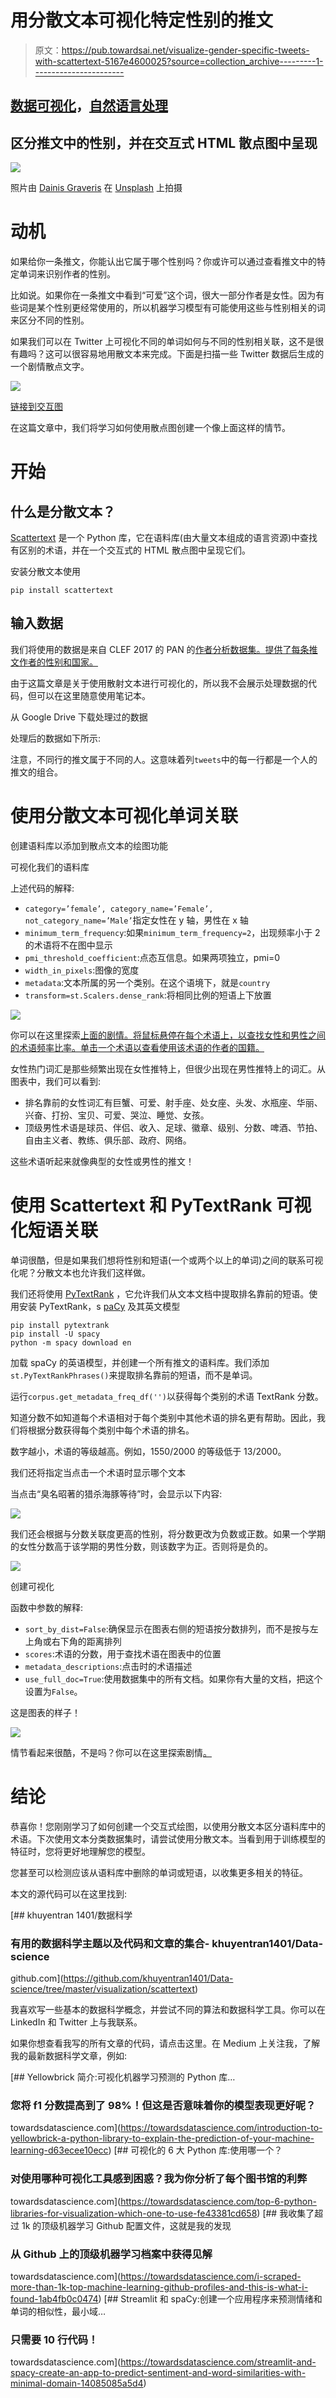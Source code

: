 # 用分散文本可视化特定性别的推文

> 原文：<https://pub.towardsai.net/visualize-gender-specific-tweets-with-scattertext-5167e4600025?source=collection_archive---------1----------------------->

## [数据可视化](https://towardsai.net/p/category/data-visualization)，[自然语言处理](https://towardsai.net/p/category/nlp)

## 区分推文中的性别，并在交互式 HTML 散点图中呈现

![](img/43bdd04b61bf4c220f64eeba19479434.png)

照片由 [Dainis Graveris](https://unsplash.com/@dainisgraveris?utm_source=medium&utm_medium=referral) 在 [Unsplash](https://unsplash.com?utm_source=medium&utm_medium=referral) 上拍摄

# 动机

如果给你一条推文，你能认出它属于哪个性别吗？你或许可以通过查看推文中的特定单词来识别作者的性别。

比如说。如果你在一条推文中看到“可爱”这个词，很大一部分作者是女性。因为有些词是某个性别更经常使用的，所以机器学习模型有可能使用这些与性别相关的词来区分不同的性别。

如果我们可以在 Twitter 上可视化不同的单词如何与不同的性别相关联，这不是很有趣吗？这可以很容易地用散文本来完成。下面是扫描一些 Twitter 数据后生成的一个剧情散点文字。

![](img/27a665ac00fd40540ab4aa01d2d57b85.png)

[链接到交互图](https://khuyentran1401.github.io/visualize_gender_in_tweets/tweets_gender.html)

在这篇文章中，我们将学习如何使用散点图创建一个像上面这样的情节。

# 开始

## 什么是分散文本？

[Scattertext](https://github.com/JasonKessler/scattertext) 是一个 Python 库，它在语料库(由大量文本组成的语言资源)中查找有区别的术语，并在一个交互式的 HTML 散点图中呈现它们。

安装分散文本使用

```
pip install scattertext
```

## 输入数据

我们将使用的数据是来自 CLEF 2017 的 PAN 的[作者分析数据集。提供了每条推文作者的性别和国家。](https://pan.webis.de/clef17/pan17-web/author-profiling.html)

由于这篇文章是关于使用散射文本进行可视化的，所以我不会展示处理数据的代码，但可以在这里随意使用笔记本。

从 Google Drive 下载处理过的数据

处理后的数据如下所示:

注意，不同行的推文属于不同的人。这意味着列`tweets`中的每一行都是一个人的推文的组合。

# 使用分散文本可视化单词关联

创建语料库以添加到散点文本的绘图功能

可视化我们的语料库

上述代码的解释:

*   `category=’female’, category_name=’Female’, not_category_name=’Male’`指定女性在 y 轴，男性在 x 轴
*   `minimum_term_frequency`:如果`minimum_term_frequency=2`，出现频率小于 2 的术语将不在图中显示
*   `pmi_threshold_coefficient`:点态互信息。如果两项独立，pmi=0
*   `width_in_pixels`:图像的宽度
*   `metadata`:文本所属的另一个类别。在这个语境下，就是`country`
*   `transform=st.Scalers.dense_rank`:将相同比例的短语上下放置

![](img/02328f7f9318ddbf4ed916defd49ddce.png)

你可以在这里探索[上面的剧情。将鼠标悬停在每个术语上，以查找女性和男性之间的术语频率比率。单击一个术语以查看使用该术语的作者的国籍。](https://khuyentran1401.github.io/visualize_gender_in_tweets/tweets_gender.html)

女性热门词汇是那些频繁出现在女性推特上，但很少出现在男性推特上的词汇。从图表中，我们可以看到:

*   排名靠前的女性词汇有巨蟹、可爱、射手座、处女座、头发、水瓶座、华丽、兴奋、打扮、宝贝、可爱、哭泣、睡觉、女孩。
*   顶级男性术语是球员、伴侣、收入、足球、徽章、级别、分数、啤酒、节拍、自由主义者、教练、俱乐部、政府、网络。

这些术语听起来就像典型的女性或男性的推文！

# 使用 Scattertext 和 PyTextRank 可视化短语关联

单词很酷，但是如果我们想将性别和短语(一个或两个以上的单词)之间的联系可视化呢？分散文本也允许我们这样做。

我们还将使用 [PyTextRank](https://github.com/DerwenAI/pytextrank) ，它允许我们从文本文档中提取排名靠前的短语。使用安装 PyTextRank，s [paCy](https://spacy.io/usage) 及其英文模型

```
pip install pytextrank
pip install -U spacy
python -m spacy download en
```

加载 spaCy 的英语模型，并创建一个所有推文的语料库。我们添加`st.PyTextRankPhrases()`来提取排名靠前的短语，而不是单词。

运行`corpus.get_metadata_freq_df('')`以获得每个类别的术语 TextRank 分数。

知道分数不如知道每个术语相对于每个类别中其他术语的排名更有帮助。因此，我们将根据分数获得每个类别中每个术语的排名。

数字越小，术语的等级越高。例如，1550/2000 的等级低于 13/2000。

我们还将指定当点击一个术语时显示哪个文本

当点击“臭名昭著的猎杀海豚等待”时，会显示以下内容:

![](img/e8032a005d6849860ab163eb8d08e0cf.png)

我们还会根据与分数关联度更高的性别，将分数更改为负数或正数。如果一个学期的女性分数高于该学期的男性分数，则该数字为正。否则将是负的。

![](img/d97bcc8d76680a380767e3585e2ce24b.png)

创建可视化

函数中参数的解释:

*   `sort_by_dist=False`:确保显示在图表右侧的短语按分数排列，而不是按与左上角或右下角的距离排列
*   `scores`:术语的分数，用于查找术语在图表中的位置
*   `metadata_descriptions`:点击时的术语描述
*   `use_full_doc=True`:使用数据集中的所有文档。如果你有大量的文档，把这个设置为`False`。

这是图表的样子！

![](img/ee4dd76a6530c844a637bfba3438790e.png)

情节看起来很酷，不是吗？你可以在这里探索剧情[。](https://khuyentran1401.github.io/visualize_gender_in_tweets/tweets_gender_textrank.html)

# 结论

恭喜你！您刚刚学习了如何创建一个交互式绘图，以使用分散文本区分语料库中的术语。下次使用文本分类数据集时，请尝试使用分散文本。当看到用于训练模型的特征时，您将更好地理解您的模型。

您甚至可以检测应该从语料库中删除的单词或短语，以收集更多相关的特征。

本文的源代码可以在这里找到:

[](https://github.com/khuyentran1401/Data-science/tree/master/visualization/scattertext) [## khuyentran 1401/数据科学

### 有用的数据科学主题以及代码和文章的集合- khuyentran1401/Data-science

github.com](https://github.com/khuyentran1401/Data-science/tree/master/visualization/scattertext) 

我喜欢写一些基本的数据科学概念，并尝试不同的算法和数据科学工具。你可以在 LinkedIn 和 Twitter 上与我联系。

如果你想查看我写的所有文章的代码，请点击这里。在 Medium 上关注我，了解我的最新数据科学文章，例如:

[](https://towardsdatascience.com/introduction-to-yellowbrick-a-python-library-to-explain-the-prediction-of-your-machine-learning-d63ecee10ecc) [## Yellowbrick 简介:可视化机器学习预测的 Python 库…

### 您将 f1 分数提高到了 98%！但这是否意味着你的模型表现更好呢？

towardsdatascience.com](https://towardsdatascience.com/introduction-to-yellowbrick-a-python-library-to-explain-the-prediction-of-your-machine-learning-d63ecee10ecc) [](https://towardsdatascience.com/top-6-python-libraries-for-visualization-which-one-to-use-fe43381cd658) [## 可视化的 6 大 Python 库:使用哪一个？

### 对使用哪种可视化工具感到困惑？我为你分析了每个图书馆的利弊

towardsdatascience.com](https://towardsdatascience.com/top-6-python-libraries-for-visualization-which-one-to-use-fe43381cd658) [](https://towardsdatascience.com/i-scraped-more-than-1k-top-machine-learning-github-profiles-and-this-is-what-i-found-1ab4fb0c0474) [## 我收集了超过 1k 的顶级机器学习 Github 配置文件，这就是我的发现

### 从 Github 上的顶级机器学习档案中获得见解

towardsdatascience.com](https://towardsdatascience.com/i-scraped-more-than-1k-top-machine-learning-github-profiles-and-this-is-what-i-found-1ab4fb0c0474) [](https://towardsdatascience.com/streamlit-and-spacy-create-an-app-to-predict-sentiment-and-word-similarities-with-minimal-domain-14085085a5d4) [## Streamlit 和 spaCy:创建一个应用程序来预测情绪和单词的相似性，最小域…

### 只需要 10 行代码！

towardsdatascience.com](https://towardsdatascience.com/streamlit-and-spacy-create-an-app-to-predict-sentiment-and-word-similarities-with-minimal-domain-14085085a5d4)